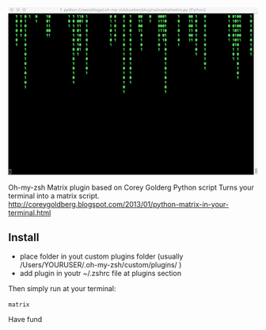 ![alt text](oh-my-matrix.gif)



Oh-my-zsh Matrix plugin based on Corey Golderg Python script 
Turns your terminal into a matrix script.
http://coreygoldberg.blogspot.com/2013/01/python-matrix-in-your-terminal.html

## Install
- place folder in yout custom plugins folder (usually /Users/YOURUSER/.oh-my-zsh/custom/plugins/ )
- add plugin in youtr ~/.zshrc file at plugins section

Then simply run at your terminal:

`matrix`

Have fund
